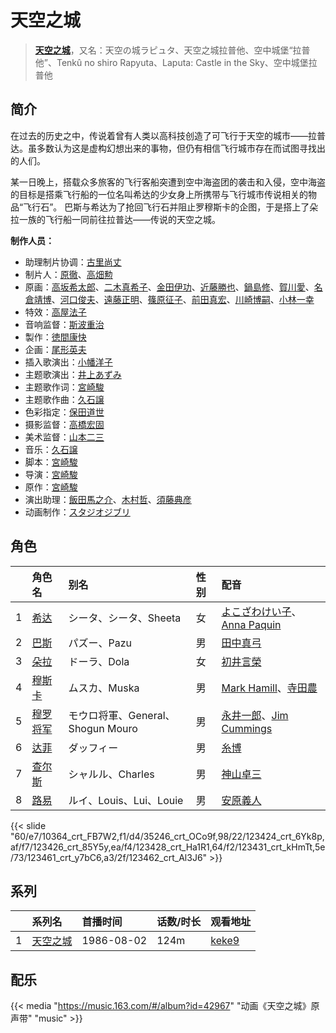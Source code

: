 # 天空之城


> <u>**[天空之城](https://bgm.tv/subject/298)**</u>，又名：天空の城ラピュタ、天空之城拉普他、空中城堡“拉普他”、Tenkû no shiro Rapyuta、Laputa: Castle in the Sky、空中城堡拉普他

## 简介

在过去的历史之中，传说着曾有人类以高科技创造了可飞行于天空的城市——拉普达。虽多数认为这是虚构幻想出来的事物，但仍有相信飞行城市存在而试图寻找出的人们。

某一日晚上，搭载众多旅客的飞行客船突遭到空中海盗团的袭击和入侵，空中海盗的目标是搭乘飞行船的一位名叫希达的少女身上所携带与飞行城市传说相关的物品“飞行石”。
巴斯与希达为了抢回飞行石并阻止罗穆斯卡的企图，于是搭上了朵拉一族的飞行船一同前往拉普达——传说的天空之城。

**制作人员：**
- 助理制片协调：[古里尚丈](https://bgm.tv/person/17816)
- 制片人：[原徹](https://bgm.tv/person/1877)、[高畑勲](https://bgm.tv/person/1506)
- 原画：[高坂希太郎](https://bgm.tv/person/1665)、[二木真希子](https://bgm.tv/person/11680)、[金田伊功](https://bgm.tv/person/2653)、[近藤勝也](https://bgm.tv/person/2109)、[鍋島修](https://bgm.tv/person/1066)、[賀川愛](https://bgm.tv/person/2068)、[名倉靖博](https://bgm.tv/person/1459)、[河口俊夫](https://bgm.tv/person/3393)、[遠藤正明](https://bgm.tv/person/11616)、[篠原征子](https://bgm.tv/person/28966)、[前田真宏](https://bgm.tv/person/1105)、[川崎博嗣](https://bgm.tv/person/2089)、[小林一幸](https://bgm.tv/person/1794)
- 特效：[高屋法子](https://bgm.tv/person/33204)
- 音响监督：[斯波重治](https://bgm.tv/person/269)
- 製作：[徳間康快](https://bgm.tv/person/2117)
- 企画：[尾形英夫](https://bgm.tv/person/1397)
- 插入歌演出：[小幡洋子](https://bgm.tv/person/13763)
- 主题歌演出：[井上あずみ](https://bgm.tv/person/11126)
- 主题歌作词：[宮崎駿](https://bgm.tv/person/1040)
- 主题歌作曲：[久石譲](https://bgm.tv/person/1638)
- 色彩指定：[保田道世](https://bgm.tv/person/1510)
- 摄影监督：[高橋宏固](https://bgm.tv/person/1320)
- 美术监督：[山本二三](https://bgm.tv/person/3471)
- 音乐：[久石譲](https://bgm.tv/person/1638)
- 脚本：[宮崎駿](https://bgm.tv/person/1040)
- 导演：[宮崎駿](https://bgm.tv/person/1040)
- 原作：[宮崎駿](https://bgm.tv/person/1040)
- 演出助理：[飯田馬之介](https://bgm.tv/person/2598)、[木村哲](https://bgm.tv/person/1138)、[須藤典彦](https://bgm.tv/person/407)
- 动画制作：[スタジオジブリ](https://bgm.tv/person/2216)

## 角色

|     |   角色名   |   别名  | 性别 |  配音  |
|:--- |:------  |:----      |:---  |:--   |
| 1 | [希达](https://bgm.tv/character/10364) | シータ、シータ、Sheeta | 女 | [よこざわけい子](https://bgm.tv/person/4536)、[Anna Paquin](https://bgm.tv/person/50449) |
| 2 | [巴斯](https://bgm.tv/character/35246) | パズー、Pazu | 男 | [田中真弓](https://bgm.tv/person/3830) |
| 3 | [朵拉](https://bgm.tv/character/123424) | ドーラ、Dola | 女 | [初井言榮](https://bgm.tv/person/50422) |
| 4 | [穆斯卡](https://bgm.tv/character/123426) | ムスカ、Muska | 男 | [Mark Hamill](https://bgm.tv/person/22711)、[寺田農](https://bgm.tv/person/44261) |
| 5 | [穆罗将军](https://bgm.tv/character/123428) | モウロ将軍、General、Shogun Mouro | 男 | [永井一郎](https://bgm.tv/person/4128)、[Jim Cummings](https://bgm.tv/person/33092) |
| 6 | [达菲](https://bgm.tv/character/123431) | ダッフィー | 男 | [糸博](https://bgm.tv/person/26347) |
| 7 | [查尔斯](https://bgm.tv/character/123461) | シャルル、Charles | 男 | [神山卓三](https://bgm.tv/person/67080) |
| 8 | [路易](https://bgm.tv/character/123462) | ルイ、Louis、Lui、Louie | 男 | [安原義人](https://bgm.tv/person/4420) |

{{< slide "60/e7/10364_crt_FB7W2,f1/d4/35246_crt_OCo9f,98/22/123424_crt_6Yk8p,af/f7/123426_crt_85Y5y,ea/f4/123428_crt_Ha1R1,64/f2/123431_crt_kHmTt,5e/73/123461_crt_y7bC6,a3/2f/123462_crt_Al3J6" >}}

## 系列

|     | 系列名  | 首播时间       | 话数/时长 | 观看地址                                                    |
| :-- | :--- | :--------- | :---- | :------------------------------------------------------ |
| 1   |[天空之城](https://bgm.tv/subject/298)| 1986-08-02 | 124m  | [keke9](https://www.keke9.app/play/22122-4-163064.html) |


## 配乐

{{< media "https://music.163.com/#/album?id=42967"
"动画《天空之城》原声带"
"music" >}}
